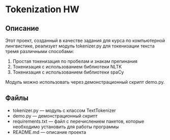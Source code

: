 # Tokenization HW

## Описание
Этот проект, созданный в качестве задания для курса по компьютерной лингвистике, реализует модуль tokenizer.py для токенизации текста тремя различными способами:

1. Простая токенизация по пробелам и знакам препинания
2. Токенизация с использованием библиотеки NLTK
3. Токенизация с использованием библиотеки spaCy

Модуль можно использовать через демонстрационный скрипт demo.py.

## Файлы
- tokenizer.py — модуль с классом TextTokenizer
- demo.py — демонстрационный скрипт
- requirements.txt — файл с перечислением пакетов, которые необходимо установить для работы программы
- README.md — описание проекта
